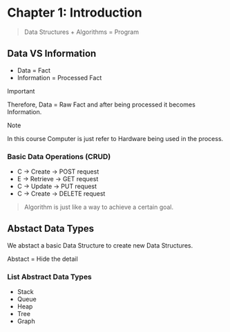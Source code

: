 # Chapter 1: Introduction

> Data Structures + Algorithms = Program

## Data VS Information

- Data = Fact  
- Information = Processed Fact

> [!IMPORTANT]  
> Therefore, Data = Raw Fact and after being processed it becomes Information.

> [!NOTE]  
> In this course Computer is just refer to Hardware being used in the process.

### Basic Data Operations (CRUD)

- C $\rightarrow$ Create $\rightarrow$ POST request
- E $\rightarrow$ Retrieve $\rightarrow$ GET request
- C $\rightarrow$ Update $\rightarrow$ PUT request
- C $\rightarrow$ Create $\rightarrow$ DELETE request

> Algorithm is just like a way to achieve a certain goal.

## Abstact Data Types

We abstact a basic Data Structure to create new Data Structures.

Abstact = Hide the detail

### List Abstract Data Types

- Stack
- Queue
- Heap
- Tree
- Graph


